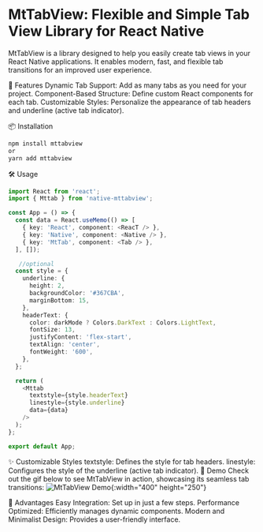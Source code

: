 # MtTabView: Flexible and Simple Tab View Library for React Native

MtTabView is a library designed to help you easily create tab views in your React Native applications. It enables modern, fast, and flexible tab transitions for an improved user experience.

🚀 Features
Dynamic Tab Support: Add as many tabs as you need for your project.
Component-Based Structure: Define custom React components for each tab.
Customizable Styles: Personalize the appearance of tab headers and underline (active tab indicator).

📦 Installation
```bash
npm install mttabview  
or
yarn add mttabview  
```

🛠️ Usage
```typescript
import React from 'react';  
import { Mttab } from 'native-mttabview';  

const App = () => {  
  const data = React.useMemo(() => [  
    { key: 'React', component: <ReacT /> },  
    { key: 'Native', component: <Native /> },  
    { key: 'MtTab', component: <Tab /> },  
  ], []);  

   //optional
  const style = {  
    underline: {  
      height: 2,  
      backgroundColor: '#367CBA',  
      marginBottom: 15,  
    },  
    headerText: {  
      color: darkMode ? Colors.DarkText : Colors.LightText,  
      fontSize: 13,  
      justifyContent: 'flex-start',  
      textAlign: 'center',  
      fontWeight: '600',  
    },  
  };  

  return (  
    <Mttab  
      textstyle={style.headerText}  
      linestyle={style.underline}  
      data={data}  
    />  
  );  
};  

export default App;
```

✨ Customizable Styles
textstyle: Defines the style for tab headers.
linestyle: Configures the style of the underline (active tab indicator).
🎥 Demo
Check out the gif below to see MtTabView in action, showcasing its seamless tab transitions:
![MtTabView Demo](https://github.com/Canzz0/mttabview/blob/main/demo.gif){:width="400" height="250"}


🌟 Advantages
Easy Integration: Set up in just a few steps.
Performance Optimized: Efficiently manages dynamic components.
Modern and Minimalist Design: Provides a user-friendly interface.
